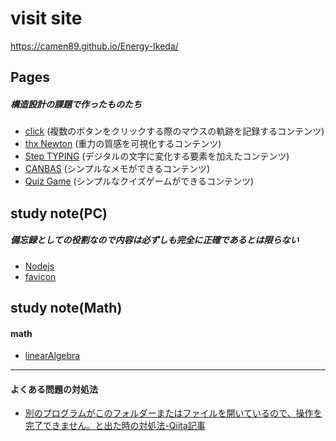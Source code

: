 # visit site
https://camen89.github.io/Energy-Ikeda/
## Pages
##### 構造設計の課題で作ったものたち
- [click](https://camen89.github.io/Mouse-move-redesign/) (複数のボタンをクリックする際のマウスの軌跡を記録するコンテンツ)    
- [thx Newton](https://camen89.github.io/Gravity_page/) (重力の質感を可視化するコンテンツ)   
- [Step TYPING](https://camen89.github.io/StepTYPING/) (デジタルの文字に変化する要素を加えたコンテンツ)    
- [CANBAS](https://camen89.github.io/CANBAS/) (シンプルなメモができるコンテンツ)    
- [Quiz Game](https://camen89.github.io/quizgame/) (シンプルなクイズゲームができるコンテンツ)    

## study note(PC)    
##### 備忘録としての役割なので内容は必ずしも完全に正確であるとは限らない  
- [Nodejs](/Nodejs/STUDYNOTE.md)  
- [favicon](/favicon/STUDYNOTE.md)  

## study note(Math)  
#### math  
- [linearAlgebra](/linearAlgebra/STUDYNOTE.md)

---
#### よくある問題の対処法  
- [別のプログラムがこのフォルダーまたはファイルを開いているので、操作を完了できません。と出た時の対処法-Qiita記事](https://qiita.com/fuk101/items/a862b89380ae75339f37) 
